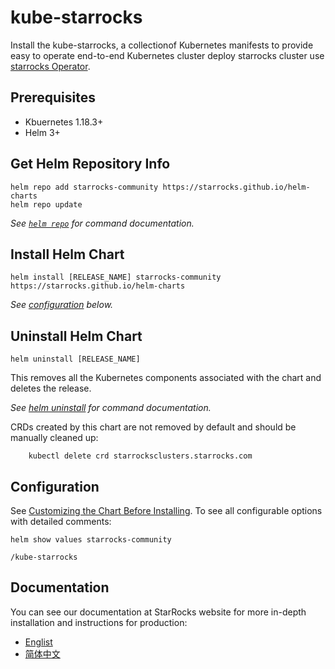# kube-starrocks
Install the kube-starrocks, a collectionof Kubernetes manifests to provide easy to operate end-to-end Kubernetes cluster deploy starrocks cluster use [starrocks Operator](https://github.com/StarRocks/starrocks-kubernetes-operator).

## Prerequisites
- Kbuernetes 1.18.3+
- Helm 3+

## Get Helm Repository Info
```console
helm repo add starrocks-community https://starrocks.github.io/helm-charts
helm repo update
```
_See [`helm repo`](https://helm.sh/docs/helm/helm_repo/) for command documentation._

## Install Helm Chart

```console
helm install [RELEASE_NAME] starrocks-community https://starrocks.github.io/helm-charts
```

_See [configuration](#configuration) below._

## Uninstall Helm Chart

```console
helm uninstall [RELEASE_NAME]
```

This removes all the Kubernetes components associated with the chart and deletes the release.

_See [helm uninstall](https://helm.sh/docs/helm/helm_uninstall/) for command documentation._

CRDs created by this chart are not removed by default and should be manually cleaned up:

```console
    kubectl delete crd starrocksclusters.starrocks.com
```

## Configuration

See [Customizing the Chart Before Installing](https://helm.sh/docs/intro/using_helm/#customizing-the-chart-before-installing). To see all configurable options with detailed comments:

```console
helm show values starrocks-community

/kube-starrocks
```

## Documentation

You can see our documentation at StarRocks website for more in-depth installation and instructions for production:

- [Englist](https://docs.starrocks.io/en-us/latest/introduction/StarRocks_intro)
- [简体中文](https://docs.starrocks.io/zh-cn/latest/introduction/StarRocks_intro)
